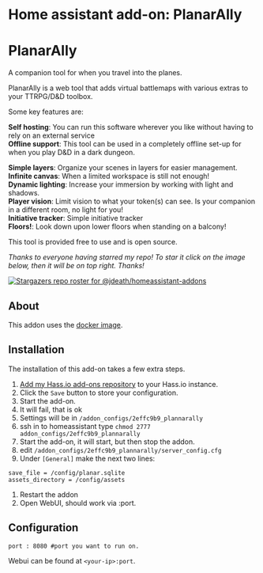 # Home assistant add-on: PlanarAlly

# PlanarAlly

A companion tool for when you travel into the planes.

PlanarAlly is a web tool that adds virtual battlemaps with various extras to your TTRPG/D&D toolbox.

Some key features are:

**Self hosting**: You can run this software wherever you like without having to rely on an external service\
**Offline support**: This tool can be used in a completely offline set-up for when you play D&D in a dark dungeon.

**Simple layers**: Organize your scenes in layers for easier management.\
**Infinite canvas**: When a limited workspace is still not enough!\
**Dynamic lighting**: Increase your immersion by working with light and shadows.\
**Player vision**: Limit vision to what your token(s) can see. Is your companion in a different room, no light for you!\
**Initiative tracker**: Simple initiative tracker\
**Floors!**: Look down upon lower floors when standing on a balcony!

This tool is provided free to use and is open source.


_Thanks to everyone having starred my repo! To star it click on the image below, then it will be on top right. Thanks!_

[![Stargazers repo roster for @jdeath/homeassistant-addons](https://reporoster.com/stars/jdeath/homeassistant-addons)](https://github.com/jdeath/homeassistant-addons/stargazers)

## About

This addon uses the [docker image](https://github.com/Kruptein/PlanarAlly).

## Installation

The installation of this add-on takes a few extra steps.

1. [Add my Hass.io add-ons repository][repository] to your Hass.io instance.
1. Click the `Save` button to store your configuration.
1. Start the add-on.
1. It will fail, that is ok
1. Settings will be in `/addon_configs/2effc9b9_plannarally`
1. ssh in to homeassistant type `chmod 2777 addon_configs/2effc9b9_plannarally`
2. Start the add-on, it will start, but then stop the addon.
1. edit `/addon_configs/2effc9b9_plannarally/server_config.cfg`
1. Under `[General]` make the next two lines:

```
save_file = /config/planar.sqlite
assets_directory = /config/assets
```
1. Restart the addon
1. Open WebUI, should work via <your-ip>:port.
## Configuration

```
port : 8080 #port you want to run on.
```

Webui can be found at `<your-ip>:port`.

[repository]: https://github.com/jdeath/homeassistant-addons
